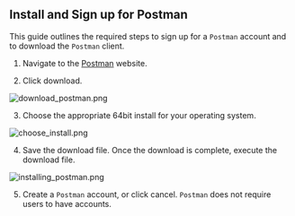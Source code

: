 ## Install and Sign up for Postman

This guide outlines the required steps to sign up for a `Postman` account and to download the `Postman` client.

1. Navigate to the [Postman](https://www.getpostman.com/postman) website.

2. Click download.

  ![download_postman.png](Images/download_postman.png)

3. Choose the appropriate 64bit install for your operating system.

  ![choose_install.png](Images/choose_install.png)

4. Save the download file. Once the download is complete, execute the download file.

  ![installing_postman.png](Images/installing_postman)

5. Create a `Postman` account, or click cancel. `Postman` does not require users to have accounts.
